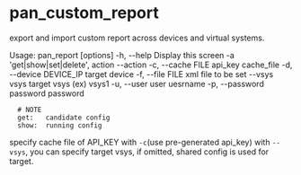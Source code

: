 pan_custom_report
=================

export and import custom report across devices and virtual systems.

  Usage: pan_report [options]
      -h, --help                       Display this screen
      -a 'get|show|set|delete',        action
          --action
      -c, --cache FILE                 api_key cache_file
      -d, --device DEVICE_IP           target device
      -f, --file FILE                  xml file to be set
          --vsys vsys                  target vsys (ex) vsys1
      -u, --user user                  uesrname
      -p, --password password          password

      # NOTE
      get:   candidate config
      show:  running config

specify cache file of API_KEY with `-c`(use pre-generated api_key)
with `--vsys`, you can specify target vsys, if omitted, shared config is used for target.
